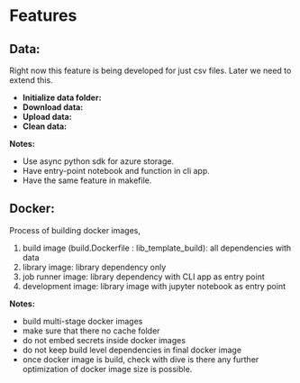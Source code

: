 # Features

## Data:

Right now this feature is being developed for just csv files. Later we need to extend this.

* __Initialize data folder:__
* __Download data:__
* __Upload data:__
* __Clean data:__


__Notes:__

* Use async python sdk for azure storage.
* Have entry-point notebook and function in cli app.
* Have the same feature in makefile.

## Docker:

Process of building docker images,

1. build image (build.Dockerfile : lib_template_build): all dependencies with data
2. library image: library dependency only
3. job runner image: library dependency with CLI app as entry point
4. development image: library image with jupyter notebook as entry point


__Notes:__

* build multi-stage docker images
* make sure that there no cache folder
* do not embed secrets inside docker images
* do not keep build level dependencies in final docker image
* once docker image is build, check with dive is there any further optimization of docker image size is possible.
